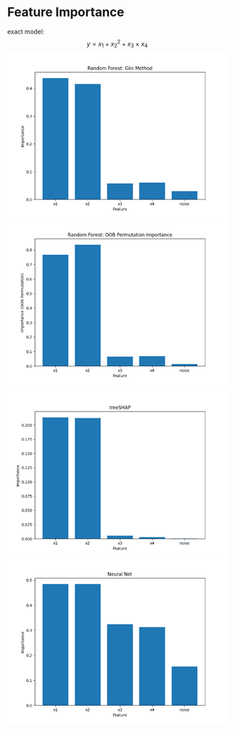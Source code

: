 # Feature Importance
exact model: $$y=x_1 + x_2^2 + x_3 \times x_4$$
![Random Forest](figs/random_forest_gini.png)
![Random Forest](figs/random_forest_oob_permutation.png)
<!-- ![Information Gain](figs/information_gain.png) -->
![treeSHAP](figs/treeSHAP.png)
![Neural Net](figs/neural_net.png)
